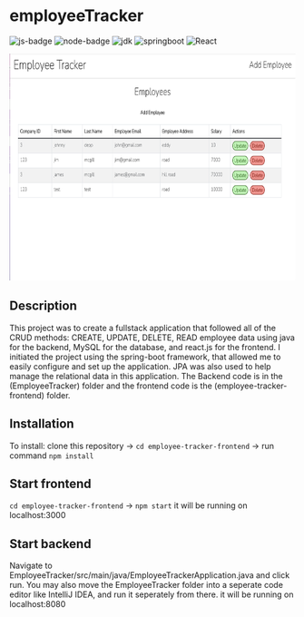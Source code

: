 # employeeTracker
  ![js-badge](https://img.shields.io/badge/JavaScript-323330?style=for-the-badge&logo=javascript&logoColor=F7DF1E)
  ![node-badge](https://img.shields.io/badge/Node.js-339933?style=for-the-badge&logo=nodedotjs&logoColor=white)
  ![jdk](https://img.shields.io/badge/Java-ED8B00?style=for-the-badge&logo=java&logoColor=whit)
  ![springboot](https://img.shields.io/badge/Spring_Boot-F2F4F9?style=for-the-badge&logo=spring-boot)
  ![React](https://img.shields.io/badge/React-20232A?style=for-the-badge&logo=react&logoColor=61DAFB)


  <img src="employee-tracker-frontend/src/assets/images/employeeCoverPage.png" width="700" height="400">

  ## Description
  This project was to create a fullstack application that followed all of the CRUD methods: CREATE, UPDATE, DELETE, READ employee data using java for the backend, MySQL for the database, and react.js for the frontend. I initiated the project using the spring-boot framework, that allowed me to easily configure and set up the application. JPA was also used to help manage the relational data in this application. The Backend code is in the (EmployeeTracker) folder and the frontend code is the (employee-tracker-frontend) folder.

  ## Installation
  To install: clone this repository  -> ```cd employee-tracker-frontend``` -> run command ```npm install```
  
  
  ## Start frontend
  ```cd employee-tracker-frontend``` ->  ```npm start```
  it will be running on localhost:3000

 ## Start backend
 Navigate to EmployeeTracker/src/main/java/EmployeeTrackerApplication.java and click run.
 You may also move the EmployeeTracker folder into a seperate code editor like IntelliJ IDEA, and run it seperately from there.
 it will be running on localhost:8080


  






